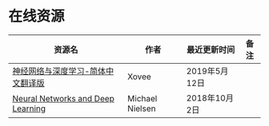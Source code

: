 # 在线资源

资源名|作者|最近更新时间|备注
---|---|---|---
[神经网络与深度学习-简体中文翻译版](https://blog.csdn.net/xovee/article/details/81384670)|Xovee|2019年5月12日
[Neural Networks and Deep Learning](http://neuralnetworksanddeeplearning.com/)|Michael Nielsen|2018年10月2日